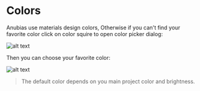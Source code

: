 # Colors 

Anubias use materials design colors, Otherwise if you can't find your favorite color click on color squire to open color picker dialog:

![alt text](https://anubias.app/doc/assets/images/properties/color1.png)

Then you can choose your favorite color:


![alt text](https://anubias.app/doc/assets/images/properties/color2.png)

> The default color depends on you main project color and brightness.